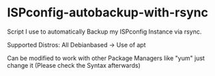 # ISPconfig-autobackup-with-rsync
Script I use to automatically Backup my ISPconfig Instance via rsync.

Supported Distros:
All Debianbased -> Use of apt

Can be modified to work with other Package Managers like "yum" just change it (Please check the Syntax afterwards)
